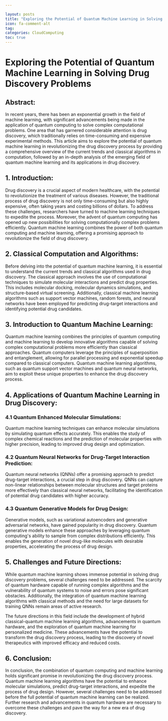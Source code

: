 ```yaml
---

layout: posts
title: "Exploring the Potential of Quantum Machine Learning in Solving Drug Discovery Problems"
icon: fa-comment-alt
tag:      
categories: CloudComputing
toc: true
---
```




# Exploring the Potential of Quantum Machine Learning in Solving Drug Discovery Problems

## Abstract:

In recent years, there has been an exponential growth in the field of machine learning, with significant advancements being made in the application of quantum computing to solve complex computational problems. One area that has garnered considerable attention is drug discovery, which traditionally relies on time-consuming and expensive experimental methods. This article aims to explore the potential of quantum machine learning in revolutionizing the drug discovery process by providing a comprehensive overview of the current trends and classical algorithms in computation, followed by an in-depth analysis of the emerging field of quantum machine learning and its applications in drug discovery.

## 1. Introduction:

Drug discovery is a crucial aspect of modern healthcare, with the potential to revolutionize the treatment of various diseases. However, the traditional process of drug discovery is not only time-consuming but also highly expensive, often taking years and costing billions of dollars. To address these challenges, researchers have turned to machine learning techniques to expedite the process. Moreover, the advent of quantum computing has opened up new possibilities for solving computationally complex problems efficiently. Quantum machine learning combines the power of both quantum computing and machine learning, offering a promising approach to revolutionize the field of drug discovery.

## 2. Classical Computation and Algorithms:

Before delving into the potential of quantum machine learning, it is essential to understand the current trends and classical algorithms used in drug discovery. The classical approach involves the use of computational techniques to simulate molecular interactions and predict drug properties. This includes molecular docking, molecular dynamics simulations, and structure-based virtual screening. Additionally, classical machine learning algorithms such as support vector machines, random forests, and neural networks have been employed for predicting drug-target interactions and identifying potential drug candidates.

## 3. Introduction to Quantum Machine Learning:

Quantum machine learning combines the principles of quantum computing and machine learning to develop innovative algorithms capable of solving complex computational problems more efficiently than classical approaches. Quantum computers leverage the principles of superposition and entanglement, allowing for parallel processing and exponential speedup compared to classical computers. Quantum machine learning algorithms, such as quantum support vector machines and quantum neural networks, aim to exploit these unique properties to enhance the drug discovery process.

## 4. Applications of Quantum Machine Learning in Drug Discovery:

### 4.1 Quantum Enhanced Molecular Simulations:
Quantum machine learning techniques can enhance molecular simulations by simulating quantum effects accurately. This enables the study of complex chemical reactions and the prediction of molecular properties with higher precision, leading to improved drug design and optimization.

### 4.2 Quantum Neural Networks for Drug-Target Interaction Prediction:
Quantum neural networks (QNNs) offer a promising approach to predict drug-target interactions, a crucial step in drug discovery. QNNs can capture non-linear relationships between molecular structures and target proteins more effectively than classical neural networks, facilitating the identification of potential drug candidates with higher accuracy.

### 4.3 Quantum Generative Models for Drug Design:
Generative models, such as variational autoencoders and generative adversarial networks, have gained popularity in drug discovery. Quantum generative models enhance these approaches by leveraging quantum computing's ability to sample from complex distributions efficiently. This enables the generation of novel drug-like molecules with desirable properties, accelerating the process of drug design.

## 5. Challenges and Future Directions:

While quantum machine learning shows immense potential in solving drug discovery problems, several challenges need to be addressed. The scarcity of quantum hardware capable of running complex algorithms and the vulnerability of quantum systems to noise and errors pose significant obstacles. Additionally, the integration of quantum machine learning algorithms with classical methods and the need for large datasets for training QNNs remain areas of active research.

The future directions in this field include the development of hybrid classical-quantum machine learning algorithms, advancements in quantum hardware, and the exploration of quantum machine learning for personalized medicine. These advancements have the potential to transform the drug discovery process, leading to the discovery of novel therapeutics with improved efficacy and reduced costs.

## 6. Conclusion:

In conclusion, the combination of quantum computing and machine learning holds significant promise in revolutionizing the drug discovery process. Quantum machine learning algorithms have the potential to enhance molecular simulations, predict drug-target interactions, and expedite the process of drug design. However, several challenges need to be addressed before the full potential of quantum machine learning can be realized. Further research and advancements in quantum hardware are necessary to overcome these challenges and pave the way for a new era of drug discovery.